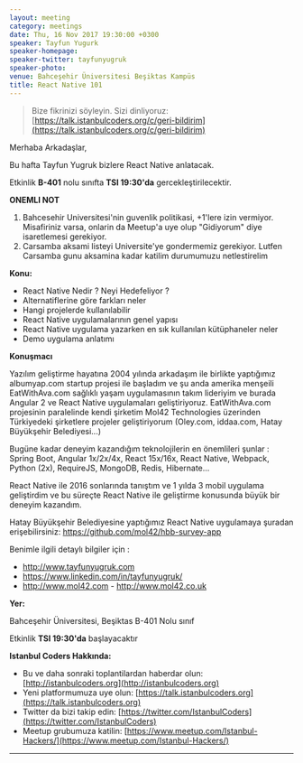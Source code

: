 ```yaml
---
layout: meeting
category: meetings
date: Thu, 16 Nov 2017 19:30:00 +0300
speaker: Tayfun Yugurk
speaker-homepage:
speaker-twitter: tayfunyugruk
speaker-photo:
venue: Bahceşehir Üniversitesi Beşiktas Kampüs
title: React Native 101
---
```


> Bize fikrinizi söyleyin. Sizi dinliyoruz: [https://talk.istanbulcoders.org/c/geri-bildirim](https://talk.istanbulcoders.org/c/geri-bildirim)

Merhaba Arkadaşlar,

Bu hafta Tayfun Yugruk bizlere React Native anlatacak.

Etkinlik __B-401__ nolu sınıfta __TSI 19:30'da__ gercekleştirilecektir.

__ONEMLI NOT__
1. Bahcesehir Universitesi'nin guvenlik politikasi, +1'lere izin vermiyor. Misafiriniz varsa, onlarin da Meetup'a uye olup "Gidiyorum" diye isaretlemesi gerekiyor.
2. Carsamba aksami listeyi Universite'ye gondermemiz gerekiyor. Lutfen Carsamba gunu aksamina kadar katilim durumumuzu netlestirelim


**Konu:**

   * React Native Nedir ? Neyi Hedefeliyor ?
   * Alternatiflerine göre farkları neler
   * Hangi projelerde kullanılabilir
   * React Native uygulamalarının genel yapısı
   * React Native uygulama yazarken en sık kullanılan kütüphaneler neler
   * Demo uygulama anlatımı

**Konuşmacı**

Yazılım geliştirme hayatına 2004 yılında arkadaşım ile birlikte yaptığımız albumyap.com startup projesi ile başladım ve şu anda amerika menşeili EatWithAva.com sağlıklı yaşam uygulamasının takım lideriyim ve burada Angular 2 ve React Native uygulamaları geliştiriyoruz. EatWithAva.com projesinin paralelinde kendi şirketim Mol42 Technologies üzerinden Türkiyedeki şirketlere projeler geliştiriyorum (Oley.com, iddaa.com, Hatay Büyükşehir Belediyesi...)

Bugüne kadar deneyim kazandığım teknolojilerin en önemlileri şunlar : Spring Boot, Angular 1x/2x/4x, React 15x/16x, React Native, Webpack, Python (2x), RequireJS, MongoDB, Redis, Hibernate...

React Native ile 2016 sonlarında tanıştım ve 1 yılda 3 mobil uygulama geliştirdim ve bu süreçte React Native ile geliştirme konusunda büyük bir deneyim kazandım.

Hatay Büyükşehir Belediyesine yaptığımız React Native uygulamaya şuradan erişebilirsiniz: https://github.com/mol42/hbb-survey-app

Benimle ilgili detaylı bilgiler için :

   - http://www.tayfunyugruk.com
   - https://www.linkedin.com/in/tayfunyugruk/
   - http://www.mol42.com - http://www.mol42.co.uk



**Yer:**

Bahceşehir Üniversitesi, Beşiktas B-401 Nolu sınıf

Etkinlik __TSI 19:30'da__ başlayacaktır

**Istanbul Coders Hakkında:**

- Bu ve daha sonraki toplantilardan haberdar olun: [http://istanbulcoders.org](http://istanbulcoders.org)
- Yeni platformumuza uye olun: [https://talk.istanbulcoders.org](https://talk.istanbulcoders.org)
- Twitter da bizi takip edin: [https://twitter.com/IstanbulCoders](https://twitter.com/IstanbulCoders)
- Meetup grubumuza katilin: [https://www.meetup.com/Istanbul-Hackers/](https://www.meetup.com/Istanbul-Hackers/)

----
